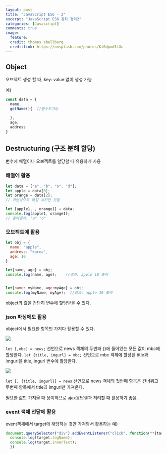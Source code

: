 ```yaml
---
layout: post
title: "JavaScript ES6 - 2"
excerpt: "JavaScript ES6 강좌 정리2"
categories: [Javascript]
comments: true
image:
  feature:
  credit: thomas shellberg
  creditlink: https://unsplash.com/photos/Ki0dpxd3LGc
---
```


## Object

오브젝트 생성 할 때, key: value 없이 생성 가능

예)
```javascript
const data = {
  name,
  getName(){  //함수도가능

  },
  age,
  address
}
```

## Destructuring (구조 분해 할당)

변수에 배열이나 오브젝트를 할당할 때 유용하게 사용

### 배열에 활용
```javascript
let data = ["a", "b", "o", "d"];
let apple = data[0];
let orange = data[2];
// 이런식으로 매칭 시키던 것을

let [apple1, , orange1] = data;
console.log(apple1, orange1);
// 출력결과: "a" "o"

```

### 오브젝트에 활용
```javascript
let obj = {
  name: "apple",
  address: "korea",
  age: 10
}

let{name, age} = obj;
console.log(name, age);    //결과: apple 10 출력


let{name: myName, age:myAge} = obj;
console.log(myName, myAge);  //결과: apple 10 출력

```

object의 값을 간단히 변수에 할당받을 수 있다.

### json 파싱에도 활용

object에서 필요한 항목만 가져다 활용할 수 있다.

<img src="https://miro.medium.com/max/4264/1*2ViQd9uvJ0EU8sCem_6Jwg.png">

`` let [,mbc] = news; ``
선언으로 news 객체의 두번째 {}에 들어있는 모든 값이 mbc에 할당한다.
`` let {title, imgurl} = mbc; ``
선언으로 mbc 객체에 할당된 title과 imgurl을 title, ingurl 변수에 할당한다.


<img src="https://miro.medium.com/max/3652/1*dMrwfp5EV7avAkQbKlaPhw.png">

`` let [, {title, imgurl}] = news ``
선언으로 news 객체의 첫번째 항목은 건너뛰고 두번째 항목에서 title과 imgurl만 가져온다.

필요한 값만 가져올 때 용이하므로 ajax응답결과 처리할 때 활용하기 좋음.


### event 객체 전달에 활용

event객체에서 target에 해당하는 것만 가져와서 활용하는 예)

```javascript
document.querySelector("div").addEventListener("click", function(**{target}**){
  console.log(target.tagName);
  console.log(target.innerText);
  })

```
